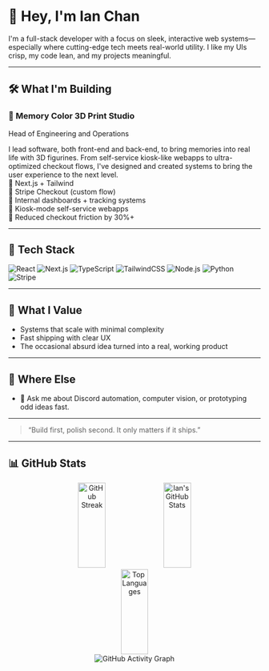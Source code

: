 # 👋 Hey, I'm Ian Chan

I'm a full-stack developer with a focus on sleek, interactive web systems—especially where cutting-edge tech meets real-world utility. I like my UIs crisp, my code lean, and my projects meaningful.

---

## 🛠 What I'm Building

### 🎨 Memory Color 3D Print Studio
Head of Engineering and Operations

I lead software, both front-end and back-end, to bring memories into real life with 3D figurines. From self-service kiosk-like webapps to ultra-optimized checkout flows, I've designed and created systems to bring the user experience to the next level.  
🔹 Next.js + Tailwind  
🔹 Stripe Checkout (custom flow)  
🔹 Internal dashboards + tracking systems  
🔹 Kiosk-mode self-service webapps  
🔹 Reduced checkout friction by 30%+

---

## 🧰 Tech Stack

![React](https://img.shields.io/badge/-React-61DAFB?logo=react&logoColor=white&style=flat)
![Next.js](https://img.shields.io/badge/-Next.js-000000?logo=next.js&logoColor=white&style=flat)
![TypeScript](https://img.shields.io/badge/-TypeScript-3178C6?logo=typescript&logoColor=white&style=flat)
![TailwindCSS](https://img.shields.io/badge/-TailwindCSS-38B2AC?logo=tailwind-css&logoColor=white&style=flat)
![Node.js](https://img.shields.io/badge/-Node.js-339933?logo=node.js&logoColor=white&style=flat)
![Python](https://img.shields.io/badge/-Python-3776AB?logo=python&logoColor=white&style=flat)
![Stripe](https://img.shields.io/badge/-Stripe-008CDD?logo=stripe&logoColor=white&style=flat)

---

## 🧠 What I Value

- Systems that scale with minimal complexity  
- Fast shipping with clear UX  
- The occasional absurd idea turned into a real, working product

---

## 🔗 Where Else

- 🧪 Ask me about Discord automation, computer vision, or prototyping odd ideas fast.

---

> “Build first, polish second. It only matters if it ships.”

---

## 📊 GitHub Stats

<div align="center">

<img height=170 width="33%" src="https://streak-stats.demolab.com?user=iancdev&theme=github-dark-blue&card_width=325&card_height=170&hide_total_contributions=true" alt="GitHub Streak" />
<img height=170 width="33%" src="https://github-readme-stats-three-psi-58.vercel.app/api?username=iancdev&show_icons=true&theme=github_dark&hide_title=true&hide_rank=true&card_height=170" alt="Ian's GitHub Stats" />
<img height=170 width="33%" src="https://github-readme-stats-three-psi-58.vercel.app/api/top-langs/?username=iancdev&layout=compact&theme=github_dark&card_height=170" alt="Top Languages" />
<br>
<img src="https://github-readme-activity-graph.vercel.app/graph?username=iancdev&theme=github-dark&hide_border=false" alt="GitHub Activity Graph" />
</div>

